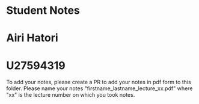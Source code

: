 # Student Notes
# Airi Hatori 
# U27594319

To add your notes, please create a PR to add your notes in pdf form to this folder. Please name your notes "firstname_lastname_lecture_xx.pdf" where "xx" is the lecture number on which you took notes.
